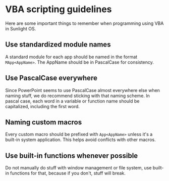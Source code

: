 # VBA scripting guidelines

Here are some important things to remember when programming using VBA in Sunlight OS.

## Use standardized module names

A standard module for each app should be named in the format `MApp<AppName>`. The AppName should be in PascalCase for consistency.

## Use PascalCase everywhere

Since PowerPoint seems to use PascalCase almost everywhere else when naming stuff, we do recommend sticking with that naming scheme. In pascal case, each word in a variable or function name should be capitalized, including the first word.

## Naming custom macros

Every custom macro should be prefixed with `App<AppName>` unless it's a built-in system application. This helps avoid conflicts with other macros.

## Use built-in functions whenever possible

Do not manually do stuff with window management or file system, use built-in functions for that, because if you don't, stuff will break.

